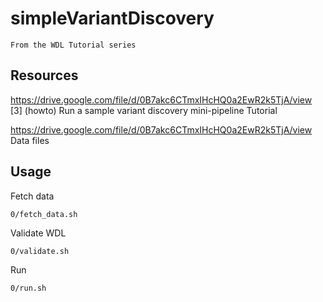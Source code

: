 simpleVariantDiscovery
======================

    From the WDL Tutorial series


Resources
---------

https://drive.google.com/file/d/0B7akc6CTmxIHcHQ0a2EwR2k5TjA/view  
[3] (howto) Run a sample variant discovery mini-pipeline
Tutorial 

https://drive.google.com/file/d/0B7akc6CTmxIHcHQ0a2EwR2k5TjA/view  
Data files


Usage
-----

Fetch data

    0/fetch_data.sh

Validate WDL

    0/validate.sh

Run

    0/run.sh
